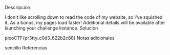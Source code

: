 Descripcion

I don't like scrolling down to read the code of my website, so I've squished it. As a bonus, my pages load faster!
Additional details will be available after launching your challenge instance.
Solucion

picoCTF{pr3tty_c0d3_622b2c88}
Notas adicionales

sencillo
Referencias
